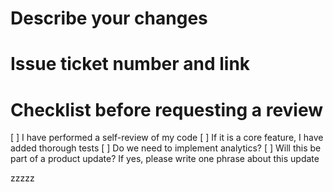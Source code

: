 # Describe your changes

# Issue ticket number and link

# Checklist before requesting a review

[ ] I have performed a self-review of my code
[ ] If it is a core feature, I have added thorough tests
[ ] Do we need to implement analytics?
[ ] Will this be part of a product update? If yes, please write one phrase about this update

zzzzz
